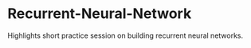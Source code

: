 # Recurrent-Neural-Network
Highlights short practice session on building recurrent neural networks. 
